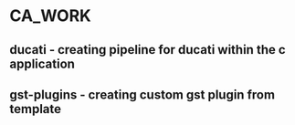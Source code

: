 # CA_WORK

## ducati - creating pipeline for ducati within the c application

## gst-plugins - creating custom gst plugin from template
